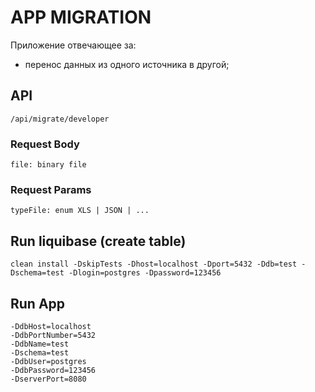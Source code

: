 # APP MIGRATION
Приложение отвечающее за: 
- перенос данных из одного источника в другой;

## API
`/api/migrate/developer
`
### Request Body
`file: binary file
`
### Request Params
`typeFile: enum XLS | JSON | ... 
`
## Run liquibase (create table)
    clean install -DskipTests -Dhost=localhost -Dport=5432 -Ddb=test -Dschema=test -Dlogin=postgres -Dpassword=123456

## Run App
    -DdbHost=localhost
    -DdbPortNumber=5432
    -DdbName=test
    -Dschema=test
    -DdbUser=postgres
    -DdbPassword=123456
    -DserverPort=8080